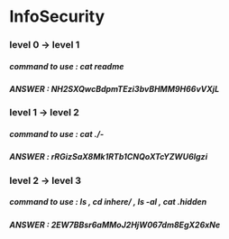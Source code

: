 # InfoSecurity

### level 0 -> level 1

##### command to use : cat readme
##### ANSWER : NH2SXQwcBdpmTEzi3bvBHMM9H66vVXjL

### level 1 -> level 2

##### command to use : cat ./-
##### ANSWER : rRGizSaX8Mk1RTb1CNQoXTcYZWU6lgzi

### level 2 -> level 3

##### command to use : ls , cd inhere/ , ls -al , cat .hidden
##### ANSWER : 2EW7BBsr6aMMoJ2HjW067dm8EgX26xNe

